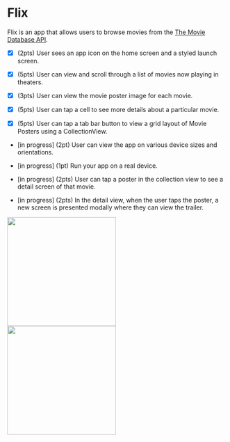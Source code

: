 # Flix

Flix is an app that allows users to browse movies from the [The Movie Database API](http://docs.themoviedb.apiary.io/#).


- [x] (2pts) User sees an app icon on the home screen and a styled launch screen.
- [x] (5pts) User can view and scroll through a list of movies now playing in theaters.
- [x] (3pts) User can view the movie poster image for each movie.

- [x] (5pts) User can tap a cell to see more details about a particular movie.
- [x] (5pts) User can tap a tab bar button to view a grid layout of Movie Posters using a CollectionView.

- [in progress] (2pt) User can view the app on various device sizes and orientations.
- [in progress] (1pt) Run your app on a real device.

- [in progress] (2pts) User can tap a poster in the collection view to see a detail screen of that movie.
- [in progress] (2pts) In the detail view, when the user taps the poster, a new screen is presented modally where they can view the trailer.

<img src="http://g.recordit.co/yt7fpGZaP5.gif" width=250><br>
<img src="http://g.recordit.co/2e9Br2lzwL.gif" width=250><br>
